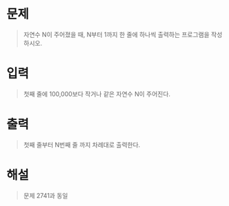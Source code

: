 # 문제
> 자연수 N이 주어졌을 때, N부터 1까지 한 줄에 하나씩 출력하는 프로그램을 작성하시오.

# 입력
> 첫째 줄에 100,000보다 작거나 같은 자연수 N이 주어진다.

# 출력
> 첫째 줄부터 N번째 줄 까지 차례대로 출력한다.

# 해설
> 문제 2741과 동일

